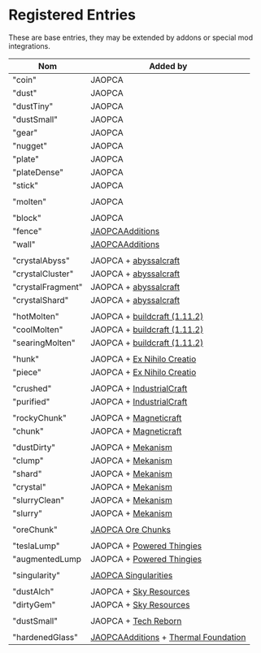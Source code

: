 # Registered Entries

These are base entries, they may be extended by addons or special mod integrations.

| Nom               | Added by                                                                                                                                                          |
| ----------------- | ----------------------------------------------------------------------------------------------------------------------------------------------------------------- |
| "coin"            | JAOPCA                                                                                                                                                            |
| "dust"            | JAOPCA                                                                                                                                                            |
| "dustTiny"        | JAOPCA                                                                                                                                                            |
| "dustSmall"       | JAOPCA                                                                                                                                                            |
| "gear"            | JAOPCA                                                                                                                                                            |
| "nugget"          | JAOPCA                                                                                                                                                            |
| "plate"           | JAOPCA                                                                                                                                                            |
| "plateDense"      | JAOPCA                                                                                                                                                            |
| "stick"           | JAOPCA                                                                                                                                                            |
|                   |                                                                                                                                                                   |
| "molten"          | JAOPCA                                                                                                                                                            |
|                   |                                                                                                                                                                   |
| "block"           | JAOPCA                                                                                                                                                            |
| "fence"           | [JAOPCAAdditions](https://minecraft.curseforge.com/projects/jaopcaadditions)                                                                                      |
| "wall"            | [JAOPCAAdditions](https://minecraft.curseforge.com/projects/jaopcaadditions)                                                                                      |
|                   |                                                                                                                                                                   |
| "crystalAbyss"    | JAOPCA + [abyssalcraft](https://minecraft.curseforge.com/projects/abyssalcraft)                                                                                   |
| "crystalCluster"  | JAOPCA + [abyssalcraft](https://minecraft.curseforge.com/projects/abyssalcraft)                                                                                   |
| "crystalFragment" | JAOPCA + [abyssalcraft](https://minecraft.curseforge.com/projects/abyssalcraft)                                                                                   |
| "crystalShard"    | JAOPCA + [abyssalcraft](https://minecraft.curseforge.com/projects/abyssalcraft)                                                                                   |
|                   |                                                                                                                                                                   |
| "hotMolten"       | JAOPCA + [buildcraft (1.11.2)](https://minecraft.curseforge.com/projects/buildcraft)                                                                              |
| "coolMolten"      | JAOPCA + [buildcraft (1.11.2)](https://minecraft.curseforge.com/projects/buildcraft)                                                                              |
| "searingMolten"   | JAOPCA + [buildcraft (1.11.2)](https://minecraft.curseforge.com/projects/buildcraft)                                                                              |
|                   |                                                                                                                                                                   |
| "hunk"            | JAOPCA + [Ex Nihilo Creatio](https://minecraft.curseforge.com/projects/ex-nihilo-creatio)                                                                         |
| "piece"           | JAOPCA + [Ex Nihilo Creatio](https://minecraft.curseforge.com/projects/ex-nihilo-creatio)                                                                         |
|                   |                                                                                                                                                                   |
| "crushed"         | JAOPCA + [IndustrialCraft](https://minecraft.curseforge.com/projects/industrial-craft)                                                                            |
| "purified"        | JAOPCA + [IndustrialCraft](https://minecraft.curseforge.com/projects/industrial-craft)                                                                            |
|                   |                                                                                                                                                                   |
| "rockyChunk"      | JAOPCA + [Magneticraft](https://minecraft.curseforge.com/projects/magneticraft)                                                                                   |
| "chunk"           | JAOPCA + [Magneticraft](https://minecraft.curseforge.com/projects/magneticraft)                                                                                   |
|                   |                                                                                                                                                                   |
| "dustDirty"       | JAOPCA + [Mekanism](https://minecraft.curseforge.com/projects/mekanism)                                                                                           |
| "clump"           | JAOPCA + [Mekanism](https://minecraft.curseforge.com/projects/mekanism)                                                                                           |
| "shard"           | JAOPCA + [Mekanism](https://minecraft.curseforge.com/projects/mekanism)                                                                                           |
| "crystal"         | JAOPCA + [Mekanism](https://minecraft.curseforge.com/projects/mekanism)                                                                                           |
| "slurryClean"     | JAOPCA + [Mekanism](https://minecraft.curseforge.com/projects/mekanism)                                                                                           |
| "slurry"          | JAOPCA + [Mekanism](https://minecraft.curseforge.com/projects/mekanism)                                                                                           |
|                   |                                                                                                                                                                   |
| "oreChunk"        | [JAOPCA Ore Chunks](https://minecraft.curseforge.com/projects/aobd-ore-chunks)                                                                                    |
|                   |                                                                                                                                                                   |
| "teslaLump"       | JAOPCA + [Powered Thingies](https://minecraft.curseforge.com/projects/powered-thingies)                                                                           |
| "augmentedLump    | JAOPCA + [Powered Thingies](https://minecraft.curseforge.com/projects/powered-thingies)                                                                           |
|                   |                                                                                                                                                                   |
| "singularity"     | [JAOPCA Singularities](https://minecraft.curseforge.com/projects/jaopcasingularities)                                                                             |
|                   |                                                                                                                                                                   |
| "dustAlch"        | JAOPCA + [Sky Resources](https://minecraft.curseforge.com/projects/sky-resources)                                                                                 |
| "dirtyGem"        | JAOPCA + [Sky Resources](https://minecraft.curseforge.com/projects/sky-resources)                                                                                 |
|                   |                                                                                                                                                                   |
| "dustSmall"       | JAOPCA + [Tech Reborn](https://minecraft.curseforge.com/projects/techreborn)                                                                                      |
|                   |                                                                                                                                                                   |
| "hardenedGlass"   | [JAOPCAAdditions](https://minecraft.curseforge.com/projects/jaopcaadditions) + [Thermal Foundation](https://minecraft.curseforge.com/projects/thermal-foundation) |